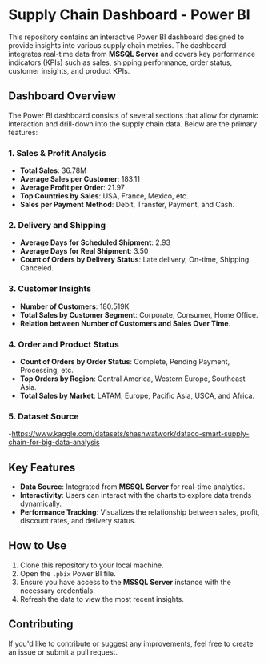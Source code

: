 # Supply Chain Dashboard - Power BI

This repository contains an interactive Power BI dashboard designed to provide insights into various supply chain metrics. The dashboard integrates real-time data from **MSSQL Server** and covers key performance indicators (KPIs) such as sales, shipping performance, order status, customer insights, and product KPIs.

## Dashboard Overview

The Power BI dashboard consists of several sections that allow for dynamic interaction and drill-down into the supply chain data. Below are the primary features:

### 1. Sales & Profit Analysis
- **Total Sales**: 36.78M  
- **Average Sales per Customer**: 183.11  
- **Average Profit per Order**: 21.97  
- **Top Countries by Sales**: USA, France, Mexico, etc.  
- **Sales per Payment Method**: Debit, Transfer, Payment, and Cash.

### 2. Delivery and Shipping
- **Average Days for Scheduled Shipment**: 2.93  
- **Average Days for Real Shipment**: 3.50  
- **Count of Orders by Delivery Status**: Late delivery, On-time, Shipping Canceled.

### 3. Customer Insights
- **Number of Customers**: 180.519K  
- **Total Sales by Customer Segment**: Corporate, Consumer, Home Office.  
- **Relation between Number of Customers and Sales Over Time**.

### 4. Order and Product Status
- **Count of Orders by Order Status**: Complete, Pending Payment, Processing, etc.  
- **Top Orders by Region**: Central America, Western Europe, Southeast Asia.  
- **Total Sales by Market**: LATAM, Europe, Pacific Asia, USCA, and Africa.

### 5. Dataset Source 
-https://www.kaggle.com/datasets/shashwatwork/dataco-smart-supply-chain-for-big-data-analysis

## Key Features
- **Data Source**: Integrated from **MSSQL Server** for real-time analytics.
- **Interactivity**: Users can interact with the charts to explore data trends dynamically.
- **Performance Tracking**: Visualizes the relationship between sales, profit, discount rates, and delivery status.

## How to Use
1. Clone this repository to your local machine.
2. Open the `.pbix` Power BI file.
3. Ensure you have access to the **MSSQL Server** instance with the necessary credentials.
4. Refresh the data to view the most recent insights.


## Contributing
If you'd like to contribute or suggest any improvements, feel free to create an issue or submit a pull request.

